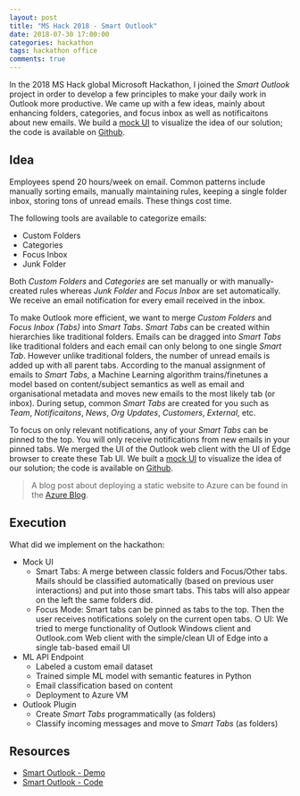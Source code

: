 ```yaml
---
layout: post
title: "MS Hack 2018 - Smart Outlook"
date: 2018-07-30 17:00:00
categories: hackathon
tags: hackathon office
comments: true
---
```


In the 2018 MS Hack global Microsoft Hackathon, I joined the *Smart Outlook* project in order to develop a few principles to make your daily work in Outlook more productive. We came up with a few ideas, mainly about enhancing folders, categories, and focus inbox as well as notificaitons about new emails. We build a [mock UI][smart-outlook-demo] to visualize the idea of our solution; the code is available on [Github][smart-outlook-code]. 

## Idea

Employees spend 20 hours/week on email. Common patterns include manually sorting emails, manually maintaining rules, keeping a single folder inbox, storing tons of unread emails. These things cost time.

The following tools are available to categorize emails:

* Custom Folders
* Categories
* Focus Inbox
* Junk Folder

Both *Custom Folders* and *Categories* are set manually or with manually-created rules whereas *Junk Folder* and *Focus Inbox* are set automatically. We receive an email notification for every email received in the inbox.

To make Outlook more efficient, we want to merge *Custom Folders* and *Focus Inbox (Tabs)* into *Smart Tabs*. *Smart Tabs* can be created within hierarchies like traditional folders. Emails can be dragged into *Smart Tabs* like traditional folders and each email can only belong to one single *Smart Tab*. However unlike traditional folders, the number of unread emails is added up with all parent tabs. According to the manual assignment of emails to *Smart Tabs*, a Machine Learning algorithm trains/finetunes a model based on content/subject semantics as well as email and organisational metadata and moves new emails to the most likely tab (or inbox). During setup, common *Smart Tabs* are created for you such as *Team*, *Notificaitons*, *News*, *Org Updates*, *Customers*, *External*, etc.

To focus on only relevant notifications, any of your *Smart Tabs* can be pinned to the top. You will only receive notifications from new emails in your pinned tabs. We merged the UI of the Outlook web client with the UI of Edge browser to create these Tab UI. We built a [mock UI][smart-outlook-demo] to visualize the idea of our solution; the code is available on [Github][smart-outlook-code].

> A blog post about deploying a static website to Azure can be found in the [Azure Blog][azure-static-website].

## Execution

What did we implement on the hackathon:

* Mock UI
    - Smart Tabs: A merge between classic folders and Focus/Other tabs. Mails should be classified automatically (based on previous user interactions) and put into those smart tabs. This tabs will also appear on the left the same folders did.
    - Focus Mode: Smart tabs can be pinned as tabs to the top. Then the user receives notifications solely on the current open tabs.
    ○ UI: We tried to merge functionality of Outlook Windows client and Outlook.com Web client with the simple/clean UI of Edge into a single tab-based email UI
* ML API Endpoint
    - Labeled a custom email dataset
    - Trained simple ML model with semantic features in Python
    - Email classification based on content
    - Deployment to Azure VM
* Outlook Plugin
    - Create *Smart Tabs* programmatically (as folders)
    - Classify incoming messages and move to *Smart Tabs* (as folders)

## Resources

* [Smart Outlook - Demo][smart-outlook-demo]
* [Smart Outlook - Code][smart-outlook-code]

[smart-outlook-demo]: https://mshack2018.z13.web.core.windows.net
[smart-outlook-code]: https://github.com/chaosmail/mshack-2018-smart-outlook
[azure-static-website]: https://azure.microsoft.com/en-us/blog/azure-storage-static-web-hosting-public-preview/